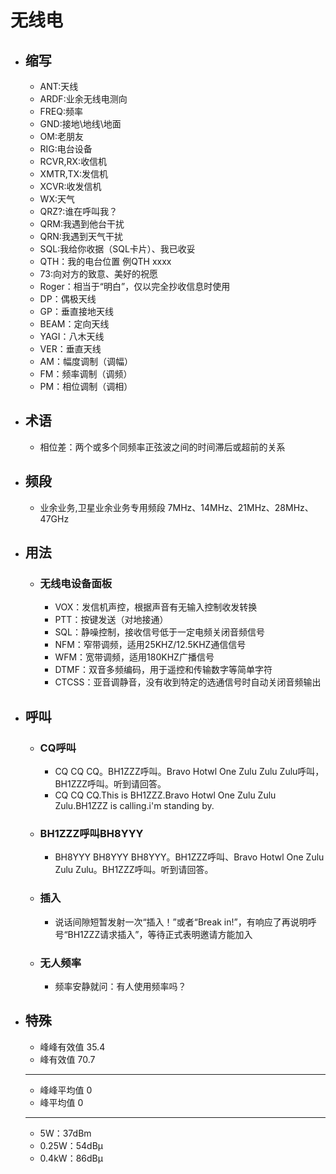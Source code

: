 # 无线电
- ## 缩写
  - ANT:天线
  - ARDF:业余无线电测向
  - FREQ:频率
  - GND:接地\地线\地面
  - OM:老朋友
  - RIG:电台设备
  - RCVR,RX:收信机
  - XMTR,TX:发信机
  - XCVR:收发信机
  - WX:天气
  - QRZ?:谁在呼叫我？
  - QRM:我遇到他台干扰
  - QRN:我遇到天气干扰
  - SQL:我给你收据（SQL卡片）、我已收妥
  - QTH：我的电台位置 例QTH xxxx
  - 73:向对方的致意、美好的祝愿
  - Roger：相当于“明白”，仅以完全抄收信息时使用
  - DP：偶极天线
  - GP：垂直接地天线
  - BEAM：定向天线
  - YAGI：八木天线
  - VER：垂直天线
  - AM：幅度调制（调幅）
  - FM：频率调制（调频）
  - PM：相位调制（调相）

- ## 术语
  - 相位差：两个或多个同频率正弦波之间的时间滞后或超前的关系

- ## 频段
  - 业余业务,卫星业余业务专用频段 7MHz、14MHz、21MHz、28MHz、47GHz


- ## 用法
  - ### 无线电设备面板
    - VOX：发信机声控，根据声音有无输入控制收发转换
    - PTT：按键发送（对地接通）
    - SQL：静噪控制，接收信号低于一定电频关闭音频信号
    - NFM：窄带调频，适用25KHZ/12.5KHZ通信信号
    - WFM：宽带调频，适用180KHZ广播信号
    - DTMF：双音多频编码，用于遥控和传输数字等简单字符
    - CTCSS：亚音调静音，没有收到特定的选通信号时自动关闭音频输出

- ## 呼叫
  - ### CQ呼叫
    - CQ CQ CQ。BH1ZZZ呼叫。Bravo Hotwl One Zulu Zulu Zulu呼叫，BH1ZZZ呼叫。听到请回答。
    - CQ CQ CQ.This is BH1ZZZ.Bravo Hotwl One Zulu Zulu Zulu.BH1ZZZ is calling.i'm standing by.
  - ### BH1ZZZ呼叫BH8YYY
    - BH8YYY BH8YYY BH8YYY。BH1ZZZ呼叫、Bravo Hotwl One Zulu Zulu Zulu。BH1ZZZ呼叫。听到请回答。
  - ### 插入
    - 说话间隙短暂发射一次“插入！”或者“Break in!”，有响应了再说明呼号“BH1ZZZ请求插入”，等待正式表明邀请方能加入
  - ### 无人频率
    - 频率安静就问：有人使用频率吗？

- ## 特殊
  - 峰峰有效值 35.4
  - 峰有效值 70.7
  - - -
  - 峰峰平均值 0
  - 峰平均值 0
  - - -
  - 5W：37dBm
  - 0.25W：54dBμ
  - 0.4kW：86dBμ
